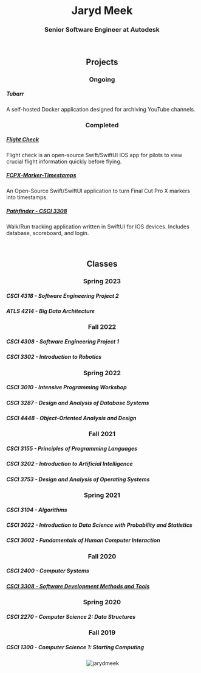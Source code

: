 

<h1 align="center">Jaryd Meek</h1>
<h3 align="center">Senior Software Engineer at Autodesk </h3>
<br>
 
<h2 align="center">Projects</h2>
<h3 align="center">Ongoing</h3>

<h5>Tubarr</h5>
<p>A self-hosted Docker application designed for archiving YouTube channels.</p>



<h3 align="center">Completed</h3>

<a href="https://github.com/JarydMeek/Flight-Check"><h5>Flight Check</h5></a>
<p> Flight check is an open-source Swift/SwiftUI IOS app for pilots to view crucial flight information quickly before flying.</p>

<a href="https://github.com/JarydMeek/FPCX-Marker-Timestamps"><h5>FCPX-Marker-Timestamps</h5></a>
<p> An Open-Source Swift/SwiftUI application to turn Final Cut Pro X markers into timestamps.</p>

<a href="https://github.com/JarydMeek/CSCI-3308/tree/master/Group%20Project/All%20Project%20Code%20and%20Components"><h5>Pathfinder - CSCI 3308</h5></a>
<p> Walk/Run tracking application written in SwiftUI for IOS devices. Includes database, scoreboard, and login.</p><br>


<h2 align="center">Classes</h2>
<h3 align="center">Spring 2023</h3>

<h5>CSCI 4318 - Software Engineering Project 2</h5>

<h5>ATLS 4214 - Big Data Architecture</h5>


<h3 align="center">Fall 2022</h3>

<h5>CSCI 4308 - Software Engineering Project 1</h5>

<h5>CSCI 3302 - Introduction to Robotics</h5>

<h3 align="center">Spring 2022</h3>

<h5>CSCI 3010 - Intensive Programming Workshop</h5>

<h5>CSCI 3287 - Design and Analysis of Database Systems</h5>

<h5>CSCI 4448 - Object-Oriented Analysis and Design</h5>

<h3 align="center">Fall 2021</h3>

<h5>CSCI 3155 - Principles of Programming Languages</h5>

<h5>CSCI 3202 - Introduction to Artificial Intelligence</h5>

<h5>CSCI 3753 - Design and Analysis of Operating Systems</h5>

<h3 align="center">Spring 2021</h3>

<h5>CSCI 3104 - Algorithms</h5>

<h5>CSCI 3022 - Introduction to Data Science with Probability and Statistics</h5>

<h5>CSCI 3002 - Fundamentals of Human Computer Interaction</h5>

<h3 align="center">Fall 2020</h3>

<h5>CSCI 2400 - Computer Systems</h5>

<a href="https://github.com/JarydMeek/CSCI-3308"><h5>CSCI 3308 - Software Development Methods and Tools</h5></a>

<h3 align="center">Spring 2020</h3>

<h5>CSCI 2270 - Computer Science 2: Data Structures</h5>

<h3 align="center">Fall 2019</h3>

<h5>CSCI 1300 - Computer Science 1: Starting Computing</h5>

<p align="center">&nbsp;<img align="center" src="https://github-readme-stats-three-murex.vercel.app/api?username=jarydmeek&count_private=true&show_icons=true&theme=vue&include_all_commits=true" alt="jarydmeek" /></p>

